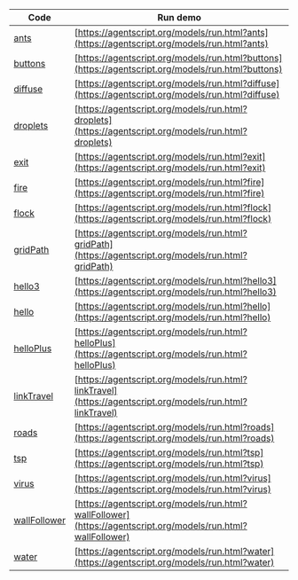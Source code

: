 Code    | Run demo
------- | ------
[ants](https://github.com/backspaces/agentscript/tree/master/models/AntsModel.js#L1) | [https://agentscript.org/models/run.html?ants](https://agentscript.org/models/run.html?ants)
[buttons](https://github.com/backspaces/agentscript/tree/master/models/ButtonsModel.js#L1) | [https://agentscript.org/models/run.html?buttons](https://agentscript.org/models/run.html?buttons)
[diffuse](https://github.com/backspaces/agentscript/tree/master/models/DiffuseModel.js#L1) | [https://agentscript.org/models/run.html?diffuse](https://agentscript.org/models/run.html?diffuse)
[droplets](https://github.com/backspaces/agentscript/tree/master/models/DropletsModel.js#L1) | [https://agentscript.org/models/run.html?droplets](https://agentscript.org/models/run.html?droplets)
[exit](https://github.com/backspaces/agentscript/tree/master/models/ExitModel.js#L1) | [https://agentscript.org/models/run.html?exit](https://agentscript.org/models/run.html?exit)
[fire](https://github.com/backspaces/agentscript/tree/master/models/FireModel.js#L1) | [https://agentscript.org/models/run.html?fire](https://agentscript.org/models/run.html?fire)
[flock](https://github.com/backspaces/agentscript/tree/master/models/FlockModel.js#L1) | [https://agentscript.org/models/run.html?flock](https://agentscript.org/models/run.html?flock)
[gridPath](https://github.com/backspaces/agentscript/tree/master/models/GridPathModel.js#L1) | [https://agentscript.org/models/run.html?gridPath](https://agentscript.org/models/run.html?gridPath)
[hello3](https://github.com/backspaces/agentscript/tree/master/models/Hello3Model.js#L1) | [https://agentscript.org/models/run.html?hello3](https://agentscript.org/models/run.html?hello3)
[hello](https://github.com/backspaces/agentscript/tree/master/models/HelloModel.js#L1) | [https://agentscript.org/models/run.html?hello](https://agentscript.org/models/run.html?hello)
[helloPlus](https://github.com/backspaces/agentscript/tree/master/models/HelloPlusModel.js#L1) | [https://agentscript.org/models/run.html?helloPlus](https://agentscript.org/models/run.html?helloPlus)
[linkTravel](https://github.com/backspaces/agentscript/tree/master/models/LinkTravelModel.js#L1) | [https://agentscript.org/models/run.html?linkTravel](https://agentscript.org/models/run.html?linkTravel)
[roads](https://github.com/backspaces/agentscript/tree/master/models/RoadsModel.js#L1) | [https://agentscript.org/models/run.html?roads](https://agentscript.org/models/run.html?roads)
[tsp](https://github.com/backspaces/agentscript/tree/master/models/TspModel.js#L1) | [https://agentscript.org/models/run.html?tsp](https://agentscript.org/models/run.html?tsp)
[virus](https://github.com/backspaces/agentscript/tree/master/models/VirusModel.js#L1) | [https://agentscript.org/models/run.html?virus](https://agentscript.org/models/run.html?virus)
[wallFollower](https://github.com/backspaces/agentscript/tree/master/models/WallFollowerModel.js#L1) | [https://agentscript.org/models/run.html?wallFollower](https://agentscript.org/models/run.html?wallFollower)
[water](https://github.com/backspaces/agentscript/tree/master/models/WaterModel.js#L1) | [https://agentscript.org/models/run.html?water](https://agentscript.org/models/run.html?water)
